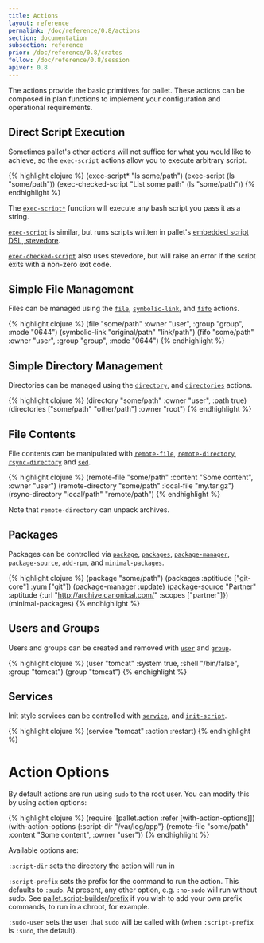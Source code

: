 ```yaml
---
title: Actions
layout: reference
permalink: /doc/reference/0.8/actions
section: documentation
subsection: reference
prior: /doc/reference/0.8/crates
follow: /doc/reference/0.8/session
apiver: 0.8
---
```


The actions provide the basic primitives for pallet.  These actions can be
composed in plan functions to implement your configuration and operational
requirements.

## Direct Script Execution

Sometimes pallet's other actions will not suffice for what you would like to
achieve, so the
`exec-script`
actions allow you to execute arbitrary script.

{% highlight clojure %}
(exec-script* "ls some/path")
(exec-script (ls "some/path"))
(exec-checked-script "List some path" (ls "some/path"))
{% endhighlight %}

The
[`exec-script*`](/pallet/api/0.8/pallet.actions.html#var-exec-script*)
function will execute any bash script you pass it as a string.

[`exec-script`](/pallet/api/0.8/pallet.actions.html#var-exec-script)
is similar, but runs scripts written in pallet's
[embedded script DSL, stevedore](/doc/reference/0.8/script).

[`exec-checked-script`](/pallet/api/0.8/pallet.actions.html#var-exec-checked-script)
also uses stevedore, but will raise an error if the script exits with a non-zero
exit code.

## Simple File Management

Files can be managed using the
[`file`](/pallet/api/0.8/pallet.actions.html#var-file),
[`symbolic-link`](/pallet/api/0.8/pallet.actions.html#var-symbolic-link), and
[`fifo`](/pallet/api/0.8/pallet.actions.html#var-fifo) actions.

{% highlight clojure %}
(file "some/path" :owner "user", :group "group", :mode "0644")
(symbolic-link "original/path" "link/path")
(fifo "some/path" :owner "user", :group "group", :mode "0644")
{% endhighlight %}

## Simple Directory Management

Directories can be managed using the
[`directory`](/pallet/api/0.8/pallet.actions.html#var-directory), and
[`directories`](/pallet/api/0.8/pallet.actions.html#var-directories) actions.

{% highlight clojure %}
(directory "some/path" :owner "user", :path true)
(directories ["some/path" "other/path"] :owner "root")
{% endhighlight %}

## File Contents

File contents can be manipulated with
[`remote-file`](/pallet/api/0.8/pallet.actions.html#var-remote-file),
[`remote-directory`](/pallet/api/0.8/pallet.actions.html#var-remote-directory),
[`rsync-directory`](/pallet/api/0.8/pallet.actions.html#var-rsync-directory) and
[`sed`](/pallet/api/0.8/pallet.actions.html#var-sed).

{% highlight clojure %}
(remote-file "some/path" :content "Some content", :owner "user")
(remote-directory "some/path" :local-file "my.tar.gz")
(rsync-directory "local/path" "remote/path")
{% endhighlight %}

Note that `remote-directory` can unpack archives.

## Packages

Packages can be controlled via
[`package`](/pallet/api/0.8/pallet.actions.html#var-package),
[`packages`](/pallet/api/0.8/pallet.actions.html#var-packages),
[`package-manager`](/pallet/api/0.8/pallet.actions.html#var-package-manager),
[`package-source`](/pallet/api/0.8/pallet.actions.html#var-package-source),
[`add-rpm`](/pallet/api/0.8/pallet.actions.html#var-add-rpm), and
[`minimal-packages`](/pallet/api/0.8/pallet.actions.html#var-minimal-packages).

{% highlight clojure %}
(package "some/path")
(packages :aptitiude ["git-core"] :yum ["git"])
(package-manager :update)
(package-source
 "Partner" :aptitude {:url "http://archive.canonical.com/" :scopes ["partner"]})
(minimal-packages)
{% endhighlight %}

## Users and Groups

Users and groups can be created and removed with
[`user`](/pallet/api/0.8/pallet.actions.html#var-user) and
[`group`](/pallet/api/0.8/pallet.actiona.html#var-group).

{% highlight clojure %}
(user "tomcat" :system true, :shell "/bin/false", :group "tomcat")
(group "tomcat")
{% endhighlight %}

## Services

Init style services can be controlled with
[`service`](/pallet/api/0.8/pallet.actions.html#var-service), and
[`init-script`](/pallet/api/0.8/pallet.actions.html#var-init-script).

{% highlight clojure %}
(service "tomcat" :action :restart)
{% endhighlight %}

# Action Options<span id="action-options"></span>

By default actions are run using `sudo` to the root user.  You can modify this
by using action options:

{% highlight clojure %}
(require '[pallet.action :refer [with-action-options]])
(with-action-options {:script-dir "/var/log/app"}
  (remote-file "some/path" :content "Some content", :owner "user"))
{% endhighlight %}

Available options are:

`:script-dir`
sets the directory the action will run in

`:script-prefix`
sets the prefix for the command to run the action.  This defaults to `:sudo`.
At present, any other option, e.g. `:no-sudo` will run without sudo.  See
[pallet.script-builder/prefix](/pallet/api/0.8/pallet.script-builder.html#var-prefix)
if you wish to add your own prefix commands, to run in a chroot, for example.

`:sudo-user`
sets the user that `sudo` will be called with (when `:script-prefix` is `:sudo`,
the default).
